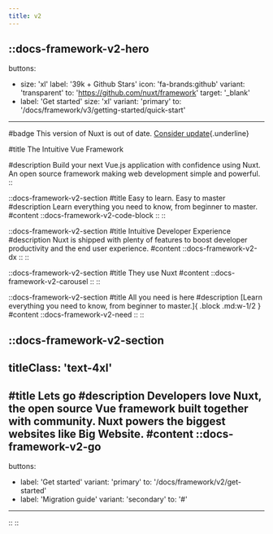 ```yaml
---
title: v2
---
```


::docs-framework-v2-hero
---
buttons:
 - size: 'xl'
   label: '39k + Github Stars'
   icon: 'fa-brands:github'
   variant: 'transparent'
   to: 'https://github.com/nuxt/framework'
   target: '_blank'
 - label: 'Get started'
   size: 'xl'
   variant: 'primary'
   to: '/docs/framework/v3/getting-started/quick-start'
---

#badge
This version of Nuxt is out of date. [Consider update](https://github.com/nuxt){.underline}

#title
The Intuitive Vue Framework

#description
Build your next Vue.js application with confidence using Nuxt. An open source framework making web development simple and powerful.
::

::docs-framework-v2-section
#title
Easy to learn. Easy to master
#description
Learn everything you need to know, from beginner to master.
#content
  ::docs-framework-v2-code-block
  ::
::

::docs-framework-v2-section
#title
Intuitive Developer Experience
#description
Nuxt is shipped with plenty of features to boost developer productivity and the end user experience.
#content
  ::docs-framework-v2-dx
  ::
::

::docs-framework-v2-section
#title
They use Nuxt
#content
  ::docs-framework-v2-carousel
  ::
::

::docs-framework-v2-section
#title
All you need is here
#description
[Learn everything you need to know, from beginner to master.]{ .block .md:w-1/2 }
#content
  ::docs-framework-v2-need
  ::
::

::docs-framework-v2-section
---
titleClass: 'text-4xl'
---
#title
Lets go
#description
Developers love Nuxt, the open source Vue framework built together with community. Nuxt powers the biggest websites like Big Website.
#content
  ::docs-framework-v2-go
  ---
  buttons:
  - label: 'Get started'
    variant: 'primary'
    to: '/docs/framework/v2/get-started'
  - label: 'Migration guide'
    variant: 'secondary'
    to: '#'
  ---
  ::
::
